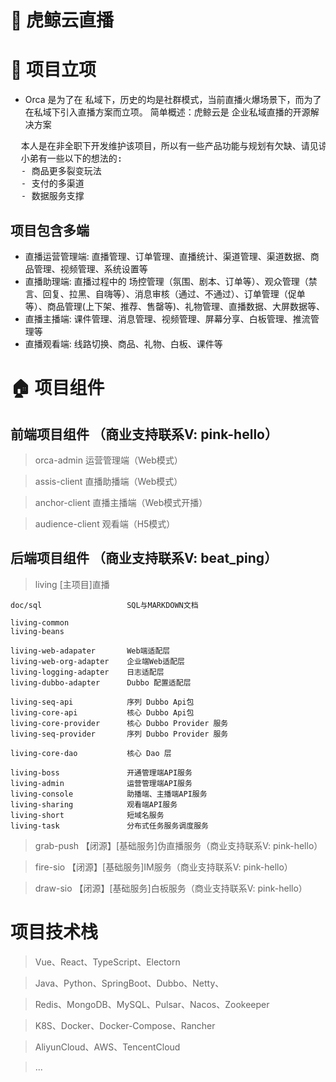 # 🐳 虎鲸云直播

# 👏 项目立项
- Orca 是为了在 私域下，历史的均是社群模式，当前直播火爆场景下，而为了在私域下引入直播方案而立项。 简单概述：虎鲸云是 企业私域直播的开源解决方案

<pre>
  本人是在非全职下开发维护该项目，所以有一些产品功能与规划有欠缺、请见谅、也欢迎大佬们推荐新的功能，或者提交新的 PR
  小弟有一些以下的想法的:
  - 商品更多裂变玩法
  - 支付的多渠道
  - 数据服务支撑
</pre>


## 项目包含多端

- 直播运营管理端: 直播管理、订单管理、直播统计、渠道管理、渠道数据、商品管理、视频管理、系统设置等
- 直播助理端: 直播过程中的 场控管理（氛围、剧本、订单等）、观众管理（禁言、回复、拉黑、自嗨等）、消息审核（通过、不通过）、订单管理（促单等）、商品管理(上下架、推荐、售罄等)、礼物管理、直播数据、大屏数据等、
- 直播主播端: 课件管理、消息管理、视频管理、屏幕分享、白板管理、推流管理等
- 直播观看端: 线路切换、商品、礼物、白板、课件等

# 🏠 项目组件


## 前端项目组件 （商业支持联系V: pink-hello）
> orca-admin       运营管理端（Web模式）

> assis-client     直播助播端（Web模式）

> anchor-client    直播主播端（Web模式开播）

> audience-client  观看端（H5模式）

## 后端项目组件 （商业支持联系V: beat_ping）

> living             [主项目]直播 
  ``` 
  doc/sql                   SQL与MARKDOWN文档
  
  living-common             
  living-beans
  
  living-web-adapater       Web端适配层
  living-web-org-adapter    企业端Web适配层
  living-logging-adapter    日志适配层
  living-dubbo-adapter      Dubbo 配置适配层
  
  living-seq-api            序列 Dubbo Api包
  living-core-api           核心 Dubbo Api包
  living-core-provider      核心 Dubbo Provider 服务
  living-seq-provider       序列 Dubbo Provider 服务

  living-core-dao           核心 Dao 层
  
  living-boss               开通管理端API服务
  living-admin              运营管理端API服务
  living-console            助播端、主播端API服务
  living-sharing            观看端API服务
  living-short              短域名服务
  living-task               分布式任务服务调度服务

  ```     

> grab-push        【闭源】[基础服务]伪直播服务（商业支持联系V: pink-hello）

> fire-sio         【闭源】[基础服务]IM服务（商业支持联系V: pink-hello）

> draw-sio         【闭源】[基础服务]白板服务（商业支持联系V: pink-hello）



# 项目技术栈

> Vue、React、TypeScript、Electorn

> Java、Python、SpringBoot、Dubbo、Netty、

> Redis、MongoDB、MySQL、Pulsar、Nacos、Zookeeper

> K8S、Docker、Docker-Compose、Rancher

> AliyunCloud、AWS、TencentCloud

> ...


